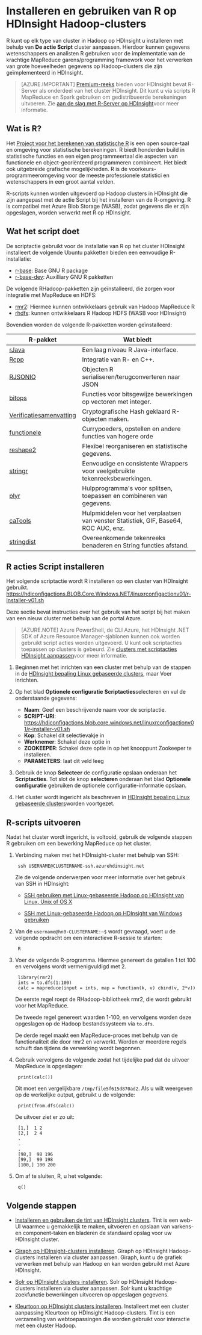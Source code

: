 <properties
    pageTitle="R installeren op Linux-gebaseerde HDInsight | Microsoft Azure"
    description="Informatie over het installeren en gebruiken van R Hadoop Linux gebaseerde clusters aanpassen."
    services="hdinsight"
    documentationCenter=""
    authors="Blackmist"
    manager="jhubbard"
    editor="cgronlun"/>

<tags
    ms.service="hdinsight"
    ms.workload="big-data"
    ms.tgt_pltfrm="na"
    ms.devlang="na"
    ms.topic="article"
    ms.date="09/20/2016"
    ms.author="larryfr"/>

# <a name="install-and-use-r-on-hdinsight-hadoop-clusters"></a>Installeren en gebruiken van R op HDInsight Hadoop-clusters

R kunt op elk type van cluster in Hadoop op HDInsight u installeren met behulp van **De actie Script** cluster aanpassen. Hierdoor kunnen gegevens wetenschappers en analisten R gebruiken voor de implementatie van de krachtige MapReduce garens/programming framework voor het verwerken van grote hoeveelheden gegevens op Hadoop-clusters die zijn geïmplementeerd in HDInsight.

> [AZURE.IMPORTANT] [Premium-reeks](https://azure.microsoft.com/pricing/details/hdinsight/) bieden voor HDInsight bevat R-Server als onderdeel van het cluster HDInsight. Dit kunt u via scripts R MapReduce en Spark gebruiken om gedistribueerde berekeningen uitvoeren. Zie [aan de slag met R-Server op HDInsight](hdinsight-hadoop-r-server-get-started.md)voor meer informatie. 


## <a name="what-is-r"></a>Wat is R?

Het <a href="http://www.r-project.org/" target="_blank">Project voor het berekenen van statistische R</a> is een open source-taal en omgeving voor statistische berekeningen. R biedt honderden build in statistische functies en een eigen programmeertaal die aspecten van functionele en object-georiënteerd programmeren combineert. Het biedt ook uitgebreide grafische mogelijkheden. R is de voorkeurs-programmeeromgeving voor de meeste professionele statistici en wetenschappers in een groot aantal velden.

R-scripts kunnen worden uitgevoerd op Hadoop clusters in HDInsight die zijn aangepast met de actie Script bij het installeren van de R-omgeving. R is compatibel met Azure Blob Storage (WASB), zodat gegevens die er zijn opgeslagen, worden verwerkt met R op HDInsight.

## <a name="what-the-script-does"></a>Wat het script doet

De scriptactie gebruikt voor de installatie van R op het cluster HDInsight installeert de volgende Ubuntu pakketten bieden een eenvoudige R-installatie:

* [r-base](http://packages.ubuntu.com/precise/r-base): Base GNU R package
* [r-base-dev](http://packages.ubuntu.com/precise/r-base-dev): Auxilliary GNU R pakketten

De volgende RHadoop-pakketten zijn geïnstalleerd, die zorgen voor integratie met MapReduce en HDFS:

* [rmr2](https://github.com/RevolutionAnalytics/rmr2): Hiermee kunnen ontwikkelaars gebruik van Hadoop MapReduce R
* [rhdfs](https://github.com/RevolutionAnalytics/rhdfs): kunnen ontwikkelaars R Hadoop HDFS (WASB voor HDInsight)

Bovendien worden de volgende R-pakketten worden geïnstalleerd:

| R-pakket | Wat biedt |
| --------- | ---------------- |
| [rJava](https://cran.r-project.org/web/packages/rJava/index.html) | Een laag niveau R Java-interface. |
| [Rcpp](https://cran.r-project.org/web/packages/Rcpp/index.html) | Integratie van R- en C++. |
| [RJSONIO](https://cran.r-project.org/web/packages/RJSONIO/index.html) | Objecten R serialiseren/terugconverteren naar JSON |
| [bitops](https://cran.r-project.org/web/packages/bitops/index.html) | Functies voor bitsgewijze bewerkingen op vectoren met integer. |
| [Verificatiesamenvatting](https://cran.r-project.org/web/packages/digest/index.html) | Cryptografische Hash geklaard R-objecten maken. |
| [functionele](https://cran.r-project.org/web/packages/functional/index.html) | Currypoeders, opstellen en andere functies van hogere orde |
| [reshape2](https://cran.r-project.org/web/packages/reshape2/index.html) | Flexibel reorganiseren en statistische gegevens. |
| [stringr](https://cran.r-project.org/web/packages/stringr/index.html) | Eenvoudige en consistente Wrappers voor veelgebruikte tekenreeksbewerkingen. |
| [plyr](https://cran.r-project.org/web/packages/plyr/index.html) | Hulpprogramma's voor splitsen, toepassen en combineren van gegevens. |
| [caTools](https://cran.r-project.org/web/packages/caTools/index.html) | Hulpmiddelen voor het verplaatsen van venster Statistiek, GIF, Base64, ROC AUC, enz. |
| [stringdist](https://cran.r-project.org/web/packages/stringdist/index.html) | Overeenkomende tekenreeks benaderen en String functies afstand. |

## <a name="install-r-using-script-actions"></a>R acties Script installeren

Het volgende scriptactie wordt R installeren op een cluster van HDInsight gebruikt. https://hdiconfigactions.BLOB.Core.Windows.NET/linuxrconfigactionv01/r-Installer-v01.sh
    
Deze sectie bevat instructies over het gebruik van het script bij het maken van een nieuw cluster met behulp van de portal Azure. 

> [AZURE.NOTE] Azure PowerShell, de CLI Azure, het HDInsight .NET SDK of Azure Resource Manager-sjablonen kunnen ook worden gebruikt script acties worden uitgevoerd. U kunt ook scriptacties toepassen op clusters is gebeurd. Zie [clusters met scriptacties HDInsight aanpassen](hdinsight-hadoop-customize-cluster-linux.md)voor meer informatie.

1. Beginnen met het inrichten van een cluster met behulp van de stappen in de [HDInsight bepaling Linux gebaseerde clusters](hdinsight-hadoop-provision-linux-clusters.md#portal), maar Voer inrichten.

2. Op het blad **Optionele configuratie** **Scriptacties**selecteren en vul de onderstaande gegevens:

    * __Naam__: Geef een beschrijvende naam voor de scriptactie.
    * __SCRIPT-URI__: https://hdiconfigactions.blob.core.windows.net/linuxrconfigactionv01/r-installer-v01.sh
    * __Kop__: Schakel dit selectievakje in
    * __Werknemer__: Schakel deze optie in
    * __ZOOKEEPER__: Schakel deze optie in op het knooppunt Zookeeper te installeren.
    * __PARAMETERS__: laat dit veld leeg

3. Gebruik de knop **Selecteer** de configuratie opslaan onderaan het **Scriptacties**. Tot slot de knop **selecteren** onderaan het blad **Optionele configuratie** gebruiken de optionele configuratie-informatie opslaan.

4. Het cluster wordt ingericht als beschreven in [HDInsight bepaling Linux gebaseerde clusters](hdinsight-hadoop-provision-linux-clusters.md#portal)worden voortgezet.

## <a name="run-r-scripts"></a>R-scripts uitvoeren

Nadat het cluster wordt ingericht, is voltooid, gebruik de volgende stappen R gebruiken om een bewerking MapReduce op het cluster.

1. Verbinding maken met het HDInsight-cluster met behulp van SSH:

        ssh USERNAME@CLUSTERNAME-ssh.azurehdinsight.net

    Zie de volgende onderwerpen voor meer informatie over het gebruik van SSH in HDInsight:

    * [SSH gebruiken met Linux-gebaseerde Hadoop op HDInsight van Linux, Unix of OS X](hdinsight-hadoop-linux-use-ssh-unix.md)

    * [SSH met Linux-gebaseerde Hadoop op HDInsight van Windows gebruiken](hdinsight-hadoop-linux-use-ssh-windows.md)

2. Van de `username@hn0-CLUSTERNAME:~$` wordt gevraagd, voert u de volgende opdracht om een interactieve R-sessie te starten:

        R

3. Voer de volgende R-programma. Hiermee genereert de getallen 1 tot 100 en vervolgens wordt vermenigvuldigd met 2.

        library(rmr2)
        ints = to.dfs(1:100)
        calc = mapreduce(input = ints, map = function(k, v) cbind(v, 2*v))

    De eerste regel roept de RHadoop-bibliotheek rmr2, die wordt gebruikt voor het MapReduce.

    De tweede regel genereert waarden 1-100, en vervolgens worden deze opgeslagen op de Hadoop bestandssysteem via `to.dfs`.

    De derde regel maakt een MapReduce-proces met behulp van de functionaliteit die door rmr2 en verwerkt. Worden er meerdere regels schuift dan tijdens de verwerking wordt begonnen.

4. Gebruik vervolgens de volgende zodat het tijdelijke pad dat de uitvoer MapReduce is opgeslagen:

        print(calc())

    Dit moet een vergelijkbare `/tmp/file5f615d870ad2`. Als u wilt weergeven op de werkelijke output, gebruikt u de volgende:

        print(from.dfs(calc))

    De uitvoer ziet er zo uit:

        [1,]  1 2
        [2,]  2 4
        .
        .
        .
        [98,]  98 196
        [99,]  99 198
        [100,] 100 200

5. Om af te sluiten, R, u het volgende:

        q()


## <a name="next-steps"></a>Volgende stappen

- [Installeren en gebruiken de tint van HDInsight clusters](hdinsight-hadoop-hue-linux.md). Tint is een web-UI waarmee u gemakkelijk te maken, uitvoeren en opslaan van varkens- en component-taken en bladeren de standaard opslag voor uw HDInsight cluster.

- [Giraph op HDInsight-clusters installeren](hdinsight-hadoop-giraph-install.md). Giraph op HDInsight Hadoop-clusters installeren via cluster aanpassen. Giraph, kunt u de grafiek verwerken met behulp van Hadoop en kan worden gebruikt met Azure HDInsight.

- [Solr op HDInsight clusters installeren](hdinsight-hadoop-solr-install.md). Solr op HDInsight Hadoop-clusters installeren via cluster aanpassen. Solr kunt u krachtige zoekfunctie bewerkingen uitvoeren op opgeslagen gegevens.

- [Kleurtoon op HDInsight clusters installeren](hdinsight-hadoop-hue-linux.md). Installeert met een cluster aanpassing Kleurtoon op HDInsight Hadoop-clusters. Tint is een verzameling van webtoepassingen die worden gebruikt voor interactie met een cluster Hadoop.

[hdinsight-cluster-customize]: hdinsight-hadoop-customize-cluster-linux.md

